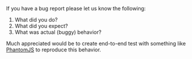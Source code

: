 
If you have a bug report please let us know the following:

  1. What did you do?
  2. What did you expect?
  3. What was actual (buggy) behavior?
  
Much appreciated would be to create end-to-end test with something like [PhantomJS](http://phantomjs.org/) to reproduce this behavior.  
 
